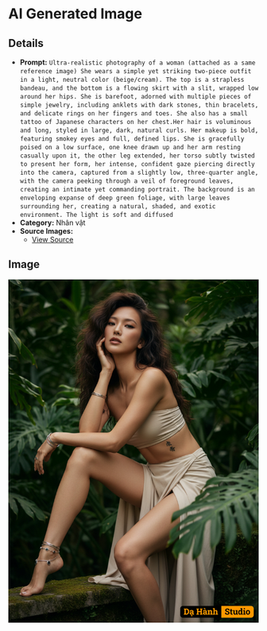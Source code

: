 # AI Generated Image

## Details
- **Prompt:** `Ultra-realistic photography of a woman (attached as a same reference image) She wears a simple yet striking two-piece outfit in a light, neutral color (beige/cream). The top is a strapless bandeau, and the bottom is a flowing skirt with a slit, wrapped low around her hips. She is barefoot, adorned with multiple pieces of simple jewelry, including anklets with dark stones, thin bracelets, and delicate rings on her fingers and toes. She also has a small tattoo of Japanese characters on her chest.Her hair is voluminous and long, styled in large, dark, natural curls. Her makeup is bold, featuring smokey eyes and full, defined lips. She is gracefully poised on a low surface, one knee drawn up and her arm resting casually upon it, the other leg extended, her torso subtly twisted to present her form, her intense, confident gaze piercing directly into the camera, captured from a slightly low, three-quarter angle, with the camera peeking through a veil of foreground leaves, creating an intimate yet commanding portrait. The background is an enveloping expanse of deep green foliage, with large leaves surrounding her, creating a natural, shaded, and exotic environment. The light is soft and diffused`
- **Category:** Nhân vật
- **Source Images:**
  - [View Source](https://raw.githubusercontent.com/lenzcomvth/Somethings/main/Models/Female/Female3.jpg)

## Image
![AI Generated Image](./image-2025-10-17T17-37-49-483Z-2fhvb.png)